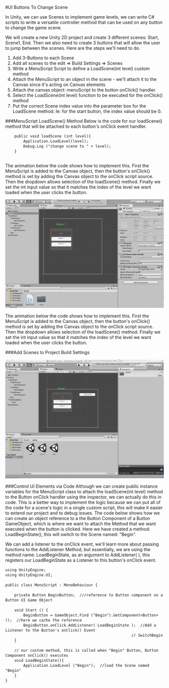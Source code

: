 #UI Buttons To Change Scene

In Unity, we can use Scenes to implement game levels, we can write C# scripts to write a versatile controller method that can be used on any button to change the game scene.  

We will create a new Unity 2D project and create 3 different scenes: Start, Scene1, End.  Then we also need to create 3 buttons that will allow the user to jump between the scenes. Here are the steps we'll need to do. 

1. Add 3-Buttons to each Scene
2. Add all scenes to the edit => Build Settings  => Scenes
3. Write a MenuScript Script to define a LoadScene(int level) custom method 
4. Attach the MenuScript to an object in the scene - we'll attach it to the Canvas since it's acting on Canvas elements
5. Attach the canvas object: menuScript to the button onClick() handler.
6. Select the LoadScene(int level) function to be executed for the onClick() method
7. Put the correct Scene index value into the parameter box for the LoadScene method: Ie: for the start button, the index value should be 0.


###MenuScript LoadScene() Method
Below is the code for our loadScene() method that will be attached to each button's onClick event handler.  

```
	public void loadScene (int level){
		Application.LoadLevel(level);
		Debug.Log ("change scene to " + level);
	}
	
```

The animation below the code shows how to implement this. First the MenuScript is added to the Canvas object, then the button's onClick() method is set by adding the Canvas object to the onClick script source.  Then the dropdown allows selection of the loadScene() method.  Finally we set the int input value so that it matches the index of the level we want loaded when the user clicks the button.  

![](UI_buttons.gif)
	
The animation below the code shows how to implement this. First the MenuScript is added to the Canvas object, then the button's onClick() method is set by adding the Canvas object to the onClick script source.  Then the dropdown allows selection of the loadScene() method.  Finally we set the int input value so that it matches the index of the level we want loaded when the user clicks the button. 

###Add Scenes to Project Build Settings

![](buildSettings.gif)

###Control UI Elements via Code
Although we can create public instance variables for the MenuScript class to attach the loadScene(int level) method to the Button onClick handler using the inspector, we can actually do this in code. This is a better way to implement the logic because we can put all of the code for a scene's logic in a single custom script, this will make it easier to extend our project and to debug issues.  The code below shows how we can create an object reference to a the Button Component of a Button GameObject, which is where we want to attach the Method that we want executed when the button is clicked.  Here we have created a method:  LoadBeginState(), this will switch to the Scene named: "Begin".  

We can add a listener to the onClick event, we'll learn more about passing functions to the AddListener Method, but essentially, we are using the method name: LoadBeginState, as an argument to AddListener( ), this registers our LoadBeginState as a Listener to this button's onClick event.

```
using UnityEngine;
using UnityEngine.UI;

public class MenuScript : MonoBehaviour {

	private Button BeginButton;  ///reference to Button component on a Button UI Game Object

	void Start () {
		BeginButton = GameObject.Find ("Begin").GetComponent<Button> ();  //here we cache the reference
		BeginButton.onClick.AddListener( LoadBeginState );  //Add a Listener to the Button's onClick() Event
														// SwitchBegin
	}

	// our custom method, this is called when "Begin" Button, Button Component onClick() executes
	void LoadBeginState(){
		Application.LoadLevel ("Begin");  //load the Scene named "Begin"
	}
}
 

```